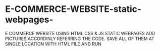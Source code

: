 # E-COMMERCE-WEBSITE-static-webpages-
E COMMERCE WEBSITE USING HTML CSS & JS
STATIC WEBPAGES ADD PICTURES ACCORDINLY REFERRING THE CODE.
SAVE ALL OF THEM AT SINGLE LOCATION WITH HTML FILE AND RUN
